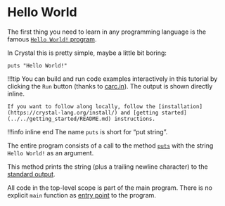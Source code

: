 # Hello World

The first thing you need to learn in any programming language is the famous [`Hello World!` program](https://en.wikipedia.org/wiki/%22Hello,_World!%22_program).

In Crystal this is pretty simple, maybe a little bit boring:

```crystal-play
puts "Hello World!"
```

!!!tip
You can build and run code examples interactively in this tutorial by clicking the `Run` button (thanks to [carc.in](https://carc.in)).
The output is shown directly inline.

    If you want to follow along locally, follow the [installation](https://crystal-lang.org/install/) and [getting started](../../getting_started/README.md) instructions.

!!!info inline end
The name `puts` is short for “put string”.

The entire program consists of a call to the method [`puts`](https://crystal-lang.org/api/latest/toplevel.html#puts%28%2Aobjects%29%3ANil-class-method) with the string `Hello World!` as an argument.

This method prints the string (plus a trailing newline character) to the [standard output](https://en.wikipedia.org/wiki/Standard_output).

All code in the top-level scope is part of the main program. There is no explicit `main` function as [entry point](https://en.wikipedia.org/wiki/Entry_point) to the program.
